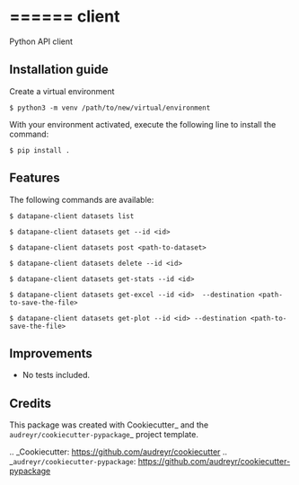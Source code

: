 ======
client
======

Python API client


Installation guide
--------

Create a virtual environment

    $ python3 -m venv /path/to/new/virtual/environment

With your environment activated, execute the following line to install the command:

    $ pip install .


Features
--------

The following commands are available:

    $ datapane-client datasets list

    $ datapane-client datasets get --id <id>

    $ datapane-client datasets post <path-to-dataset>

    $ datapane-client datasets delete --id <id>

    $ datapane-client datasets get-stats --id <id>

    $ datapane-client datasets get-excel --id <id>  --destination <path-to-save-the-file>

    $ datapane-client datasets get-plot --id <id> --destination <path-to-save-the-file>


Improvements
--------

- No tests included.

Credits
-------

This package was created with Cookiecutter_ and the `audreyr/cookiecutter-pypackage`_ project template.

.. _Cookiecutter: https://github.com/audreyr/cookiecutter
.. _`audreyr/cookiecutter-pypackage`: https://github.com/audreyr/cookiecutter-pypackage
